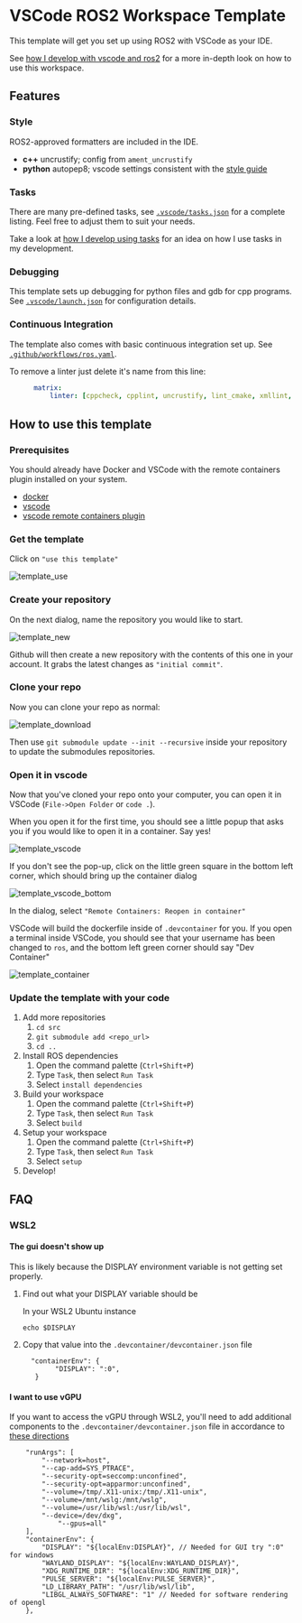 # VSCode ROS2 Workspace Template

This template will get you set up using ROS2 with VSCode as your IDE.

See [how I develop with vscode and ros2](https://www.allisonthackston.com/articles/vscode_docker_ros2.html) for a more in-depth look on how to use this workspace.

## Features

### Style

ROS2-approved formatters are included in the IDE.  

* **c++** uncrustify; config from `ament_uncrustify`
* **python** autopep8; vscode settings consistent with the [style guide](https://index.ros.org/doc/ros2/Contributing/Code-Style-Language-Versions/)

### Tasks

There are many pre-defined tasks, see [`.vscode/tasks.json`](.vscode/tasks.json) for a complete listing.  Feel free to adjust them to suit your needs.  

Take a look at [how I develop using tasks](https://www.allisonthackston.com/articles/vscode_tasks.html) for an idea on how I use tasks in my development.

### Debugging

This template sets up debugging for python files and gdb for cpp programs.  See [`.vscode/launch.json`](.vscode/launch.json) for configuration details.

### Continuous Integration

The template also comes with basic continuous integration set up. See [`.github/workflows/ros.yaml`](/.github/workflows/ros.yaml).

To remove a linter just delete it's name from this line:

```yaml
      matrix:
          linter: [cppcheck, cpplint, uncrustify, lint_cmake, xmllint, flake8, pep257]
```

## How to use this template

### Prerequisites

You should already have Docker and VSCode with the remote containers plugin installed on your system.

* [docker](https://docs.docker.com/engine/install/)
* [vscode](https://code.visualstudio.com/)
* [vscode remote containers plugin](https://marketplace.visualstudio.com/items?itemName=ms-vscode-remote.remote-containers)

### Get the template

Click on `"use this template"`

![template_use](https://user-images.githubusercontent.com/6098197/91331899-43f23b80-e780-11ea-92c8-b4665ce126f1.png)

### Create your repository

On the next dialog, name the repository you would like to start.

![template_new](https://user-images.githubusercontent.com/6098197/91332035-713ee980-e780-11ea-81d3-13b170f568b0.png)

Github will then create a new repository with the contents of this one in your account.  It grabs the latest changes as `"initial commit"`.

### Clone your repo

Now you can clone your repo as normal:

![template_download](https://user-images.githubusercontent.com/6098197/91332342-e4e0f680-e780-11ea-9525-49b0afa0e4bb.png)

Then use `git submodule update --init --recursive` inside your repository to update the submodules repositories.

### Open it in vscode

Now that you've cloned your repo onto your computer, you can open it in VSCode (`File->Open Folder` or `code .`).

When you open it for the first time, you should see a little popup that asks you if you would like to open it in a container.  Say yes!

![template_vscode](https://user-images.githubusercontent.com/6098197/91332551-36898100-e781-11ea-9080-729964373719.png)

If you don't see the pop-up, click on the little green square in the bottom left corner, which should bring up the container dialog

![template_vscode_bottom](https://user-images.githubusercontent.com/6098197/91332638-5d47b780-e781-11ea-9fb6-4d134dbfc464.png)

In the dialog, select `"Remote Containers: Reopen in container"`

VSCode will build the dockerfile inside of `.devcontainer` for you.  If you open a terminal inside VSCode, you should see that your username has been changed to `ros`, and the bottom left green corner should say "Dev Container"

![template_container](https://user-images.githubusercontent.com/6098197/91332895-adbf1500-e781-11ea-8afc-7a22a5340d4a.png)

### Update the template with your code
1. Add more repositories
   1. `cd src`
   2. `git submodule add <repo_url>`
   3. `cd ..`
2. Install ROS dependencies
   1. Open the command palette (`Ctrl+Shift+P`)
   2. Type `Task`, then select `Run Task`
   3. Select `install dependencies`
3. Build your workspace
   1. Open the command palette (`Ctrl+Shift+P`)
   2. Type `Task`, then select `Run Task`
   3. Select `build`
4. Setup your workspace
   1. Open the command palette (`Ctrl+Shift+P`)
   2. Type `Task`, then select `Run Task`
   3. Select `setup`
5. Develop!

## FAQ

### WSL2

#### The gui doesn't show up

This is likely because the DISPLAY environment variable is not getting set properly.

1. Find out what your DISPLAY variable should be

      In your WSL2 Ubuntu instance

      ```
      echo $DISPLAY
      ```

2. Copy that value into the `.devcontainer/devcontainer.json` file

      ```jsonc
      	"containerEnv": {
		      "DISPLAY": ":0",
         }
      ```

#### I want to use vGPU

If you want to access the vGPU through WSL2, you'll need to add additional components to the `.devcontainer/devcontainer.json` file in accordance to [these directions](https://github.com/microsoft/wslg/blob/main/samples/container/Containers.md)

```jsonc
	"runArgs": [
		"--network=host",
		"--cap-add=SYS_PTRACE",
		"--security-opt=seccomp:unconfined",
		"--security-opt=apparmor:unconfined",
		"--volume=/tmp/.X11-unix:/tmp/.X11-unix",
		"--volume=/mnt/wslg:/mnt/wslg",
		"--volume=/usr/lib/wsl:/usr/lib/wsl",
		"--device=/dev/dxg",
      		"--gpus=all"
	],
	"containerEnv": {
		"DISPLAY": "${localEnv:DISPLAY}", // Needed for GUI try ":0" for windows
		"WAYLAND_DISPLAY": "${localEnv:WAYLAND_DISPLAY}",
		"XDG_RUNTIME_DIR": "${localEnv:XDG_RUNTIME_DIR}",
		"PULSE_SERVER": "${localEnv:PULSE_SERVER}",
		"LD_LIBRARY_PATH": "/usr/lib/wsl/lib",
		"LIBGL_ALWAYS_SOFTWARE": "1" // Needed for software rendering of opengl
	},
```
